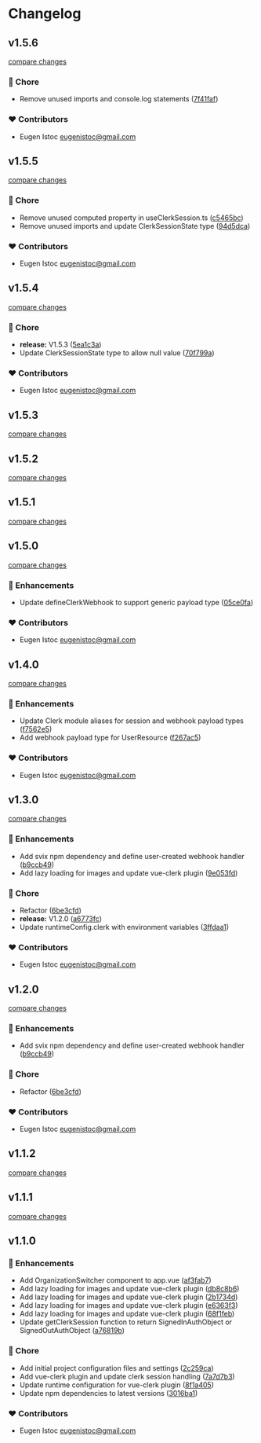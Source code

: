 # Changelog


## v1.5.6

[compare changes](https://github.com/genu/nuxt-clerk-utils/compare/v1.5.5...v1.5.6)

### 🏡 Chore

- Remove unused imports and console.log statements ([7f41faf](https://github.com/genu/nuxt-clerk-utils/commit/7f41faf))

### ❤️ Contributors

- Eugen Istoc <eugenistoc@gmail.com>

## v1.5.5

[compare changes](https://github.com/genu/nuxt-clerk-utils/compare/v1.5.4...v1.5.5)

### 🏡 Chore

- Remove unused computed property in useClerkSession.ts ([c5465bc](https://github.com/genu/nuxt-clerk-utils/commit/c5465bc))
- Remove unused imports and update ClerkSessionState type ([94d5dca](https://github.com/genu/nuxt-clerk-utils/commit/94d5dca))

### ❤️ Contributors

- Eugen Istoc <eugenistoc@gmail.com>

## v1.5.4

[compare changes](https://github.com/genu/nuxt-clerk-utils/compare/v1.5.2...v1.5.4)

### 🏡 Chore

- **release:** V1.5.3 ([5ea1c3a](https://github.com/genu/nuxt-clerk-utils/commit/5ea1c3a))
- Update ClerkSessionState type to allow null value ([70f799a](https://github.com/genu/nuxt-clerk-utils/commit/70f799a))

### ❤️ Contributors

- Eugen Istoc <eugenistoc@gmail.com>

## v1.5.3

[compare changes](https://github.com/genu/nuxt-clerk-utils/compare/v1.5.2...v1.5.3)

## v1.5.2

[compare changes](https://github.com/genu/nuxt-clerk-utils/compare/v1.5.1...v1.5.2)

## v1.5.1

[compare changes](https://github.com/genu/nuxt-clerk-utils/compare/v1.5.0...v1.5.1)

## v1.5.0

[compare changes](https://github.com/genu/nuxt-clerk-utils/compare/v1.4.0...v1.5.0)

### 🚀 Enhancements

- Update defineClerkWebhook to support generic payload type ([05ce0fa](https://github.com/genu/nuxt-clerk-utils/commit/05ce0fa))

### ❤️ Contributors

- Eugen Istoc <eugenistoc@gmail.com>

## v1.4.0

[compare changes](https://github.com/genu/nuxt-clerk-utils/compare/v1.3.0...v1.4.0)

### 🚀 Enhancements

- Update Clerk module aliases for session and webhook payload types ([f7562e5](https://github.com/genu/nuxt-clerk-utils/commit/f7562e5))
- Add webhook payload type for UserResource ([f267ac5](https://github.com/genu/nuxt-clerk-utils/commit/f267ac5))

### ❤️ Contributors

- Eugen Istoc <eugenistoc@gmail.com>

## v1.3.0

[compare changes](https://github.com/genu/nuxt-clerk-utils/compare/v1.2.0...v1.3.0)

### 🚀 Enhancements

- Add svix npm dependency and define user-created webhook handler ([b9ccb49](https://github.com/genu/nuxt-clerk-utils/commit/b9ccb49))
- Add lazy loading for images and update vue-clerk plugin ([9e053fd](https://github.com/genu/nuxt-clerk-utils/commit/9e053fd))

### 🏡 Chore

- Refactor ([6be3cfd](https://github.com/genu/nuxt-clerk-utils/commit/6be3cfd))
- **release:** V1.2.0 ([a6773fc](https://github.com/genu/nuxt-clerk-utils/commit/a6773fc))
- Update runtimeConfig.clerk with environment variables ([3ffdaa1](https://github.com/genu/nuxt-clerk-utils/commit/3ffdaa1))

### ❤️ Contributors

- Eugen Istoc <eugenistoc@gmail.com>

## v1.2.0

[compare changes](https://github.com/genu/nuxt-clerk-utils/compare/v1.1.2...v1.2.0)

### 🚀 Enhancements

- Add svix npm dependency and define user-created webhook handler ([b9ccb49](https://github.com/genu/nuxt-clerk-utils/commit/b9ccb49))

### 🏡 Chore

- Refactor ([6be3cfd](https://github.com/genu/nuxt-clerk-utils/commit/6be3cfd))

### ❤️ Contributors

- Eugen Istoc <eugenistoc@gmail.com>

## v1.1.2

[compare changes](https://github.com/genu/nuxt-clerk-utils/compare/v1.1.1...v1.1.2)

## v1.1.1

[compare changes](https://github.com/genu/nuxt-clerk-utils/compare/v1.1.0...v1.1.1)

## v1.1.0


### 🚀 Enhancements

- Add OrganizationSwitcher component to app.vue ([af3fab7](https://github.com/your-org/my-module/commit/af3fab7))
- Add lazy loading for images and update vue-clerk plugin ([db8c8b6](https://github.com/your-org/my-module/commit/db8c8b6))
- Add lazy loading for images and update vue-clerk plugin ([2b1734d](https://github.com/your-org/my-module/commit/2b1734d))
- Add lazy loading for images and update vue-clerk plugin ([e6363f3](https://github.com/your-org/my-module/commit/e6363f3))
- Add lazy loading for images and update vue-clerk plugin ([68f1feb](https://github.com/your-org/my-module/commit/68f1feb))
- Update getClerkSession function to return SignedInAuthObject or SignedOutAuthObject ([a76819b](https://github.com/your-org/my-module/commit/a76819b))

### 🏡 Chore

- Add initial project configuration files and settings ([2c259ca](https://github.com/your-org/my-module/commit/2c259ca))
- Add vue-clerk plugin and update clerk session handling ([7a7d7b3](https://github.com/your-org/my-module/commit/7a7d7b3))
- Update runtime configuration for vue-clerk plugin ([8f1a405](https://github.com/your-org/my-module/commit/8f1a405))
- Update npm dependencies to latest versions ([3016ba1](https://github.com/your-org/my-module/commit/3016ba1))

### ❤️ Contributors

- Eugen Istoc <eugenistoc@gmail.com>

